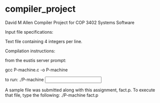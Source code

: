# compiler_project
David M Allen
Compiler Project for COP 3402 Systems Software

Input file specifications:

Text file containing 4 integers per line.

Compilation instructions:

from the eustis server prompt:

gcc P-machine.c -o P-machine

to run:
./P-machine <input code file>

A sample file was submitted along with this assignment, fact.p.
To execute that file, type the following:
./P-machine fact.p
